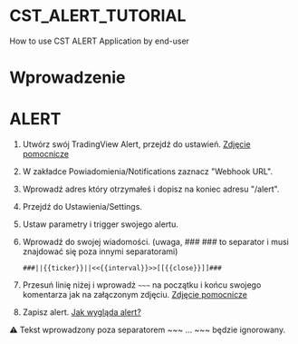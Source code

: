 # CST_ALERT_TUTORIAL
How to use CST ALERT Application by end-user


# Wprowadzenie


# ALERT
1. Utwórz swój TradingView Alert, przejdź do ustawień. [Zdjęcie pomocnicze](https://media.discordapp.net/attachments/1069425610373472287/1345487712920014973/418302305-269f2a9b-3ea5-40a9-be2e-6dc377163008.png?ex=67c4ba94&is=67c36914&hm=f8905a1ada6090d3005006045610fbe17c2ee808d7eef7d63841cd5821ff7082&=&format=webp&quality=lossless&width=553&height=733)
2. W zakładce Powiadomienia/Notifications zaznacz "Webhook URL".
3. Wprowadź adres który otrzymałeś i dopisz na koniec adresu "/alert".
   
4. Przejdź do Ustawienia/Settings. 
5. Ustaw parametry i trigger swojego alertu.
6. Wprowadź do swojej wiadomości. (uwaga, ### ### to separator i musi znajdować się poza innymi separatorami)
   
    ```###||{{ticker}}||<<{{interval}}>>[[{{close}}]]###```
    
8. Przesuń linię niżej i wprowadż ```~~~``` na początku i końcu swojego komentarza jak na załączonym zdjęciu. [Zdjęcie pomocnicze](https://media.discordapp.net/attachments/1069425610373472287/1345487690149138584/418302422-abfa4351-f86f-447f-95a0-c37a18e2bae7.png?ex=67c4ba8f&is=67c3690f&hm=ed6ebe028b181a07a05336f5a4e3c229efea8732798ba5d65f47c49791703e86&=&format=webp&quality=lossless&width=510&height=810)
9. Zapisz alert. [Jak wygląda alert?](https://media.discordapp.net/attachments/1069425610373472287/1345493042898927749/image.png?ex=67c4bf8b&is=67c36e0b&hm=f4f6a50cc18ec9f548806a91b1221c0b1ff8fc41a4e3cc1e8a3b5ad00aae93fd&=&format=webp&quality=lossless&width=349&height=160)

⚠️ Tekst wprowadzony poza separatorem ~~~ ... ~~~ będzie ignorowany.
